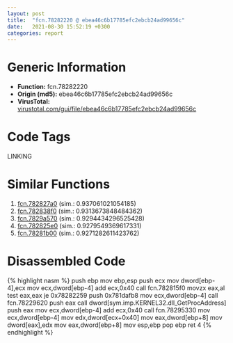 ```yaml
---
layout: post
title:  "fcn.78282220 @ ebea46c6b17785efc2ebcb24ad99656c"
date:   2021-08-30 15:52:19 +0300
categories: report
---
```


# Generic Information
- **Function:** fcn.78282220
- **Origin (md5):** ebea46c6b17785efc2ebcb24ad99656c
- **VirusTotal:** [virustotal.com/gui/file/ebea46c6b17785efc2ebcb24ad99656c][virustotal_ref]

# Code Tags
<span class="tag" id="LINKING">LINKING</span>


# Similar Functions

1. [fcn.782827a0][similar_1_ref] (sim.: 0.937061021054185)
2. [fcn.782838f0][similar_2_ref] (sim.: 0.9313673848484362)
3. [fcn.7829a570][similar_3_ref] (sim.: 0.9294434296525428)
4. [fcn.782825e0][similar_4_ref] (sim.: 0.9279549369617331)
5. [fcn.78281b00][similar_5_ref] (sim.: 0.9271282611423762)


# Disassembled Code

{% highlight nasm %}
push ebp
mov ebp,esp
push ecx
mov dword[ebp-4],ecx
mov ecx,dword[ebp-4]
add ecx,0x40
call fcn.782815f0
movzx eax,al
test eax,eax
je 0x78282259
push 0x781dafb8
mov ecx,dword[ebp-4]
call fcn.78229620
push eax
call dword[sym.imp.KERNEL32.dll_GetProcAddress]
push eax
mov ecx,dword[ebp-4]
add ecx,0x40
call fcn.78295330
mov ecx,dword[ebp-4]
mov edx,dword[ecx+0x40]
mov eax,dword[ebp+8]
mov dword[eax],edx
mov eax,dword[ebp+8]
mov esp,ebp
pop ebp
ret 4
{% endhighlight %}


[similar_1_ref]: /report/fcn.782827a0@ebea46c6b17785efc2ebcb24ad99656c
[similar_2_ref]: /report/fcn.782838f0@ebea46c6b17785efc2ebcb24ad99656c
[similar_3_ref]: /report/fcn.7829a570@ebea46c6b17785efc2ebcb24ad99656c
[similar_4_ref]: /report/fcn.782825e0@ebea46c6b17785efc2ebcb24ad99656c
[similar_5_ref]: /report/fcn.78281b00@ebea46c6b17785efc2ebcb24ad99656c
[virustotal_ref]: https://www.virustotal.com/gui/file/ebea46c6b17785efc2ebcb24ad99656c